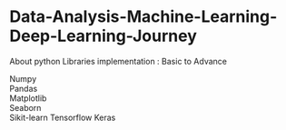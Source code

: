 # Data-Analysis-Machine-Learning-Deep-Learning-Journey
About python Libraries implementation : Basic to Advance


Numpy  
Pandas  
Matplotlib  
Seaborn  
Sikit-learn
Tensorflow
Keras